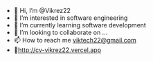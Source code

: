 - 👋 Hi, I’m @Vikrez22
- 👀 I’m interested in software engineering
- 🌱 I’m currently learning software development
- 💞️ I’m looking to collaborate on ...
- 📫 How to reach me viktech22@gmail.com
- 🔗http://cv-vikrez22.vercel.app

<!---
Vikrez22/Vikrez22 is a ✨ special ✨ repository because its `README.md` (this file) appears on your GitHub profile.
You can click the Preview link to take a look at your changes.
--->
